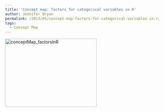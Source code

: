 ```yaml
---
title: 'Concept map: factors for categorical variables in R'
author: Jennifer Bryan
permalink: /2013/05/concept-map-factors-for-categorical-variables-in-r/
tags:
  - Concept Map
---
```

[<img class="alignnone size-medium wp-image-2872" alt="conceptMap_factorsInR" src="http://teaching.software-carpentry.org/wp-content/uploads/2013/05/conceptMap_factorsInR-300x225.png" width="300" height="225" />][1]

 [1]: http://teaching.software-carpentry.org/wp-content/uploads/2013/05/conceptMap_factorsInR.png
